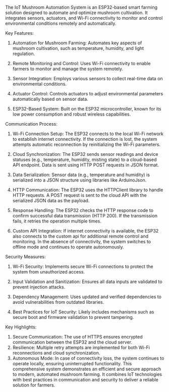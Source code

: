 The IoT Mushroom Automation System is an ESP32-based smart farming solution designed to automate and optimize mushroom cultivation. It integrates sensors, actuators, and Wi-Fi connectivity to monitor and control environmental conditions remotely and automatically.

Key Features:

1. Automation for Mushroom Farming:
Automates key aspects of mushroom cultivation, such as temperature, humidity, and light regulation.

2. Remote Monitoring and Control:
Uses Wi-Fi connectivity to enable farmers to monitor and manage the system remotely.

3. Sensor Integration:
Employs various sensors to collect real-time data on environmental conditions.

4. Actuator Control:
Controls actuators to adjust environmental parameters automatically based on sensor data.

5. ESP32-Based System:
Built on the ESP32 microcontroller, known for its low power consumption and robust wireless capabilities.

Communication Process:

1. Wi-Fi Connection Setup:
The ESP32 connects to the local Wi-Fi network to establish internet connectivity.
If the connection is lost, the system attempts automatic reconnection by reinitializing the Wi-Fi parameters.

2. Cloud Synchronization:
The ESP32 sends sensor readings and device statuses (e.g., temperature, humidity, misting state) to a cloud-based API endpoint.
Data is sent using HTTP POST requests in JSON format.

3. Data Serialization:
Sensor data (e.g., temperature and humidity) is serialized into a JSON structure using libraries like ArduinoJson.

4. HTTP Communication:
The ESP32 uses the HTTPClient library to handle HTTP requests.
A POST request is sent to the cloud API with the serialized JSON data as the payload.

5. Response Handling:
The ESP32 checks the HTTP response code to confirm successful data transmission (HTTP 200).
If the transmission fails, it retries the operation multiple times.

6. Custom API Integration:
If internet connectivity is available, the ESP32 also connects to the custom api for additional remote control and monitoring.
In the absence of connectivity, the system switches to offline mode and continues to operate autonomously.

Security Measures:

1. Wi-Fi Security:
Implements secure Wi-Fi connections to protect the system from unauthorized access.

2. Input Validation and Sanitization:
Ensures all data inputs are validated to prevent injection attacks.

3. Dependency Management:
Uses updated and verified dependencies to avoid vulnerabilities from outdated libraries.

4. Best Practices for IoT Security:
Likely includes mechanisms such as secure boot and firmware validation to prevent tampering.

Key Highlights:

1. Secure Communication:
The use of HTTPS ensures encrypted communication between the ESP32 and the cloud server.
2. Resilience:
Multiple retry attempts are implemented for both Wi-Fi reconnections and cloud synchronization.
3. Autonomous Mode:
In case of connectivity loss, the system continues to operate locally, ensuring uninterrupted functionality.
This comprehensive system demonstrates an efficient and secure approach to modern, automated mushroom farming. It combines IoT technologies with best practices in communication and security to deliver a reliable solution for farmers.
